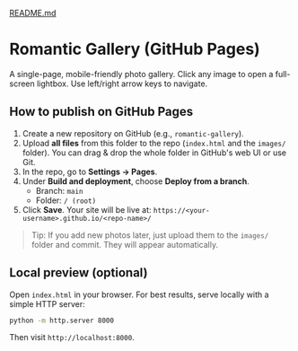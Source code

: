 [README.md](https://github.com/user-attachments/files/22309908/README.md)
# Romantic Gallery (GitHub Pages)

A single-page, mobile-friendly photo gallery. Click any image to open a full-screen lightbox. Use left/right arrow keys to navigate.

## How to publish on GitHub Pages

1. Create a new repository on GitHub (e.g., `romantic-gallery`).
2. Upload **all files** from this folder to the repo (`index.html` and the `images/` folder). You can drag & drop the whole folder in GitHub's web UI or use Git.
3. In the repo, go to **Settings → Pages**.
4. Under **Build and deployment**, choose **Deploy from a branch**.  
   - Branch: `main`
   - Folder: `/ (root)`
5. Click **Save**. Your site will be live at:
   `https://<your-username>.github.io/<repo-name>/`

> Tip: If you add new photos later, just upload them to the `images/` folder and commit. They will appear automatically.

## Local preview (optional)
Open `index.html` in your browser. For best results, serve locally with a simple HTTP server:
```bash
python -m http.server 8000
```
Then visit `http://localhost:8000`.
